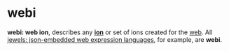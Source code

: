 # webi

**webi: web ion**, describes any **[ion](../ion%2Beon.md#ion)** or set of ions created
for the [web](https://en.wikipedia.org/wiki/World_Wide_Web). All
[jewels: json-embedded web expression languages](jewels.md), for example, are **webi**.